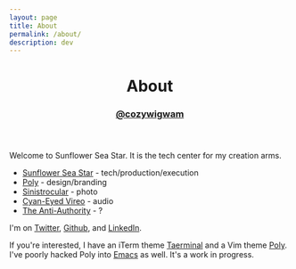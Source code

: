 ```yaml
---
layout: page
title: About
permalink: /about/
description: dev 
---
```


<header class="post-header">
    <h1>About</h1>
    <h3><a href="https://twitter.com/cozywigwam" target="_blank">@cozywigwam</a></h3>
</header>

Welcome to Sunflower Sea Star. It is the tech center for my creation arms.

  - [Sunflower Sea Star] - tech/production/execution
  - [Poly] - design/branding
  - [Sinistrocular] - photo 
  - [Cyan-Eyed Vireo] - audio
  - [The Anti-Authority] - ?

I'm on [Twitter], [Github], and [LinkedIn].

If you're interested, I have an iTerm theme [Taerminal] and a Vim theme [Poly]. I've poorly hacked Poly into [Emacs] as well. It's a work in progress.

[Sunflower Sea Star]: http://sunflowerseastar.com "Sunflower Sea Star"
[Poly]: https://polyambidextro.us "Polyambidextro.us"
[Sinistrocular]: https://sinistrocular.com "Sinistrocular Photography"
[Cyan-Eyed Vireo]: https://soundcloud.com/cyaneyedvireo "Cyan-Eyed Vireo Music"
[The Anti-Authority]: https://theantiauthority.com "The Anti-Authority"

[LinkedIn]: https://www.linkedin.com/in/grantsurratt
[Twitter]: https://twitter.com/cozywigwam
[Github]: https://github.com/cozywigwam

[Taerminal]: https://github.com/cozywigwam/iterm-taerminal
[Poly]: https://github.com/cozywigwam/poly
[Emacs]: https://github.com/cozywigwam/dotfiles/blob/724571a6fe0117bcc850bba5a17cadc7bdd3e8cf/.spacemacs#L340-L550

